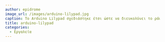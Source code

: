 ```yaml
---
author: epidrome
image_url: /images/arduino-lilypad.jpg
caption: Το Arduino Lilypad σχεδιάστηκε έτσι ώστε να διευκολύνει το ράψιμό του σε υφάσματα.
title: arduino-lilypad
categories:
  - Εργαλεία
---
```

